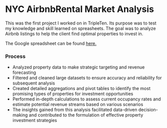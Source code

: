 # NYC AirbnbRental Market Analysis
This was the first project I worked on in TripleTen. Its purpose was to test my knowledge and skill learned on spreasheets.
The goal was to analyze Airbnb listings to help the client find optimal properties to invest in.

The Google spreadsheet can be found [here.](https://docs.google.com/spreadsheets/d/1HRxnenVu_R43z-buOjeMcrUXT6qf4u3gSbUH5YvUp3I/edit?usp=sharing&usp=embed_facebook)

### Process
* Analyzed property data to make strategic targeting and revenue forecasting
* Filtered and cleaned large datasets to ensure accuracy and reliability for subsequent analysis
* Created detailed aggregations and pivot tables to identify the most promising types of properties for investment opportunities
* Performed in-depth calculations to assess current occupancy rates and estimate potential revenue streams based on various scenarios
* The insights gained from this analysis facilitated data-driven decision-making and contributed to the formulation of effective property investment strategies
